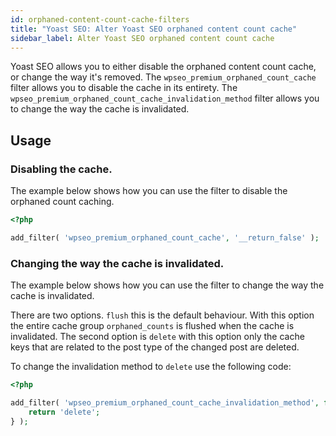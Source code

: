 ```yaml
---
id: orphaned-content-count-cache-filters
title: "Yoast SEO: Alter Yoast SEO orphaned content count cache"
sidebar_label: Alter Yoast SEO orphaned content count cache
---
```

Yoast SEO allows you to either disable the orphaned content count cache, or change the way it's removed.
The `wpseo_premium_orphaned_count_cache` filter allows you to disable the cache in its entirety.
The `wpseo_premium_orphaned_count_cache_invalidation_method` filter allows you to change the way the cache is invalidated.

## Usage

### Disabling the cache.

The example below shows how you can use the filter to disable the orphaned count caching.
```php
<?php

add_filter( 'wpseo_premium_orphaned_count_cache', '__return_false' );
```
### Changing the way the cache is invalidated.

The example below shows how you can use the filter to change the way the cache is invalidated.

There are two options. `flush` this is the default behaviour. With this option the entire cache group `orphaned_counts` is flushed when the cache is invalidated.
The second option is `delete` with this option only the cache keys that are related to the post type of the changed post are deleted.

To change the invalidation method to `delete` use the following code:
```php
<?php

add_filter( 'wpseo_premium_orphaned_count_cache_invalidation_method', function() {
    return 'delete';
} );
```
